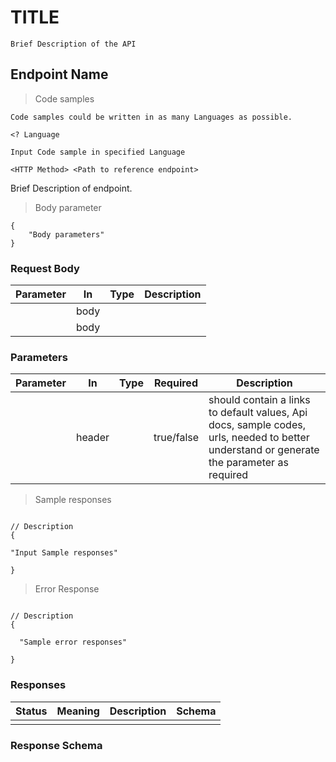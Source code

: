 <h1 id="title"> TITLE </h1> <!--i.e This doc contains API description and all endpoints associated with the API)</p>-->

    Brief Description of the API

## Endpoint Name

> Code samples

    Code samples could be written in as many Languages as possible.

```Language
<? Language

Input Code sample in specified Language

```

`<HTTP Method> <Path to reference endpoint>`

Brief Description of endpoint.


> Body parameter

```
{
    "Body parameters"
}

```


   <h3 id=" ">Request Body</h3>
 

|Parameter|In|Type|Description| 
|---|---|---|---|
|   |body|    |           |
|   |body|    |           |

<h3 id="  ">Parameters</h3>

|Parameter|In|Type|Required|Description|
|---|---|---|---|---|
|       |header|      |true/false|should contain a links to default values, Api docs, sample codes, urls, needed to better understand or generate the parameter as required|


> Sample responses

```

// Description
{

"Input Sample responses"

}

```

> Error Response

```

// Description
{

  "Sample error responses"

}
```

<h3 id=" ">Responses</h3>

|Status|Meaning|Description|Schema|
|---|---|---|---|
|     |     |     |     |

<h3 id="  ">Response Schema</h3>

<aside class="warning">

</aside>
